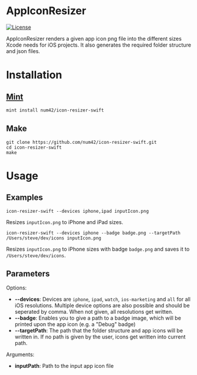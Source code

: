 # AppIconResizer
[![License](https://img.shields.io/badge/License-Apache%202.0-blue.svg)](https://opensource.org/licenses/Apache-2.0)

AppIconResizer renders a given app icon png file into the different sizes Xcode needs for iOS projects. It also generates the required folder structure and json files. 

# Installation

## [Mint](https://github.com/yonaskolb/mint)

```sh
mint install num42/icon-resizer-swift
```

## Make

```shell
git clone https://github.com/num42/icon-resizer-swift.git
cd icon-resizer-swift
make
```

# Usage
## Examples
```shell
icon-resizer-swift --devices iphone,ipad inputIcon.png
```
Resizes `inputIcon.png` to iPhone and iPad sizes.

```shell
icon-resizer-swift --devices iphone --badge badge.png --targetPath /Users/steve/dev/icons inputIcon.png
```
Resizes `inputIcon.png` to iPhone sizes with badge `badge.png` and saves it to `/Users/steve/dev/icons`.

## Parameters

Options:

* **--devices**: Devices are `iphone`, `ipad`, `watch`, `ios-marketing` and `all` for all iOS resolutions. Multiple device options are also possible and should be seperated by comma. When not given, all resolutions get written.
* **--badge**: Enables you to give a path to a badge image, which will be printed upon the app icon (e.g. a "Debug" badge)
* **--targetPath**: The path that the folder structure and app icons will be written in. If no path is given by the user, icons get written into current path. 

Arguments:

* **inputPath**: Path to the input app icon file
